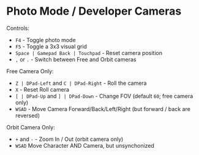# Photo Mode / Developer Cameras

Controls:

- `F4` - Toggle photo mode
- `F5` - Toggle a 3x3 visual grid 
- `Space | Gamepad Back | Touchpad` - Reset camera position
- `,` or `.` - Switch between Free and Orbit cameras

Free Camera Only:

- `Z | DPad-Left` and `C | DPad-Right` - Roll the camera
- `X` - Reset Roll camera
- `[ | DPad-Up` and `] | DPad-Down` - Change FOV (default `60`; free camera only)
- `WSAD` - Move Camera Forward/Back/Left/Right (but forward / back are reversed)

Orbit Camera Only:

- `+` and `-` - Zoom In / Out (orbit camera only)
- `WSAD` Move Character AND Camera, but unsynchonized